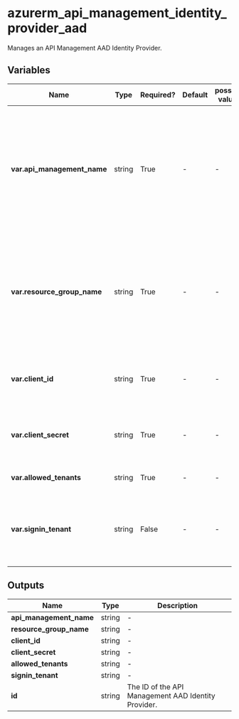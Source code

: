 # azurerm_api_management_identity_provider_aad

Manages an API Management AAD Identity Provider.

## Variables

| Name | Type | Required? | Default  | possible values | Description |
| ---- | ---- | --------- | -------- | ----------- | ----------- |
| **var.api_management_name** | string | True | -  |  -  | The Name of the API Management Service where this AAD Identity Provider should be created. Changing this forces a new resource to be created. | 
| **var.resource_group_name** | string | True | -  |  -  | The Name of the Resource Group where the API Management Service exists. Changing this forces a new resource to be created. | 
| **var.client_id** | string | True | -  |  -  | Client Id of the Application in the AAD Identity Provider. | 
| **var.client_secret** | string | True | -  |  -  | Client secret of the Application in the AAD Identity Provider. | 
| **var.allowed_tenants** | string | True | -  |  -  | List of allowed AAD Tenants. | 
| **var.signin_tenant** | string | False | -  |  -  | The AAD Tenant to use instead of Common when logging into Active Directory | 



## Outputs

| Name | Type | Description |
| ---- | ---- | --------- | 
| **api_management_name** | string  | - | 
| **resource_group_name** | string  | - | 
| **client_id** | string  | - | 
| **client_secret** | string  | - | 
| **allowed_tenants** | string  | - | 
| **signin_tenant** | string  | - | 
| **id** | string  | The ID of the API Management AAD Identity Provider. | 